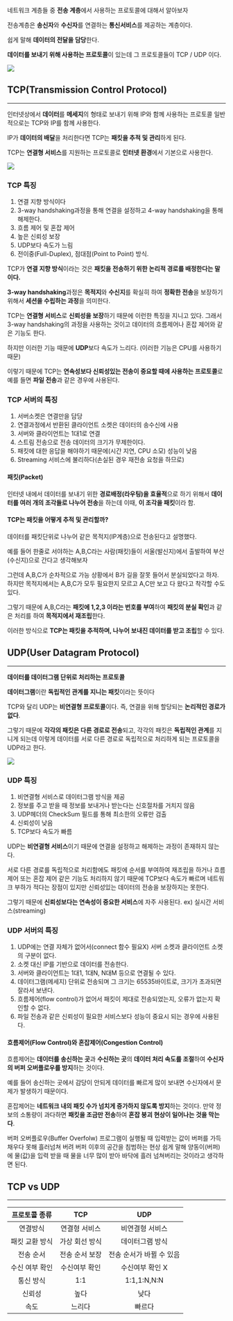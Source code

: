 
네트워크 계층들 중 **전송 계층**에서 사용하는 프로토콜에 대해서 알아보자

전송계층은 **송신자**와 **수신자**를 연결하는 **통신서비스**를 제공하는 계층이다.

쉽게 말해 **데이터의 전달을 담당**한다.

**데이터를 보내기 위해 사용하는 프로토콜**이 있는데 그 프로토콜들이 TCP / UDP 이다.

![](https://velog.velcdn.com/images/kimnow/post/5e571aa6-e2d2-4e15-8563-ed6e314ce2ee/image.png)


## TCP(Transmission Control Protocol)

---

인터넷상에서 **데이터**를 **메세지**의 형태로 보내기 위해 IP와 함께 사용하는 프로토콜
일반적으로는 TCP와 IP를 함께 사용한다.

IP가 **데이터의 배달**을 처리한다면 TCP는 **패킷을 추적 및 관리**하게 된다.

TCP는 **연결형 서비스**를 지원하는 프로토콜로 **인터넷 환경**에서 기본으로 사용한다.

![](https://velog.velcdn.com/images/kimnow/post/10d1139a-632e-4651-8973-7304b0a7316c/image.png)


### TCP 특징
1. 연결 지향 방식이다
2. 3-way handshaking과정을 통해 연결을 설정하고 4-way handshaking을 통해 해제한다.
3. 흐름 제어 및 혼잡 제어
4. 높은 신뢰성 보장
5. UDP보다 속도가 느림
6. 전이중(Full-Duplex), 점대점(Point to Point) 방식.

TCP가 **연결 지향 방식**이라는 것은 **패킷을 전송하기 위한 논리적 경로를 배정한다는 말이다.**

**3-way handshaking**과정은 **목적지**와 **수신지**를 확실히 하여 **정확한 전송**을 보장하기 위해서 **세션을 수립하는 과정**을 의미한다.

TCP는 **연결형 서비스**로 **신뢰성을 보장**하기 때문에 이런한 특징을 지니고 있다.
그래서 3-way handshaking의 과정을 사용하는 것이고 데이터의 흐름제어나 혼잡 제어와 같은
기능도 한다.

하지만 이러한 기능 때문에 **UDP**보다 속도가 느리다. (이러한 기능은 CPU를 사용하기 때문)

이렇기 때문에 TCP는 **연속성보다 신뢰성있는 전송이 중요할 때에 사용하는 프로토콜**로
예를 들면 **파일 전송**과 같은 경우에 사용된다.

### TCP 서버의 특징
1. 서버소켓은 연결만을 담당
2. 연결과정에서 반환된 클라이언트 소켓은 데이터의 송수신에 사용
3. 서버와 클라이언트는 1대1로 연결
4. 스트림 전송으로 전송 데이터의 크기가 무제한이다.
5. 패킷에 대한 응답을 해야하기 때문에(시간 지연, CPU 소모) 성능이 낮음
6. Streaming 서비스에 불리하다(손실된 경우 재전송 요청을 하므로)

#### 패킷(Packet)
인터넷 내에서 데이터를 보내기 위한 **경로배정(라우팅)을 효율적**으로 하기 위해서
**데이터를 여러 개의 조각들로 나누어 전송**을 하는데 이때, **이 조각을 패킷**이라 함.

#### TCP는 패킷을 어떻게 추적 및 관리할까?
데이터를 패킷단위로 나누어 같은 목적지(IP계층)으로 전송된다고 설명했다.

예를 들어 한줄로 서야하는 A,B,C라는 사람(패킷)들이 서울(발신지)에서 출발하여 부산(수신지)으로 간다고 생각해보자

그런데 A,B,C가 순차적으로 가능 상황에서 B가 길을 잘못 들어서 분실되었다고 하자.
하지만 목적지에서는 A,B,C가 모두 필요한지 모르고 A,C만 보고 다 왔다고 착각할 수도 있다.

그렇기 때문에 A,B,C라는 **패킷에 1,2,3 이라는 번호를 부여**하여 **패킷의 분실 확인**과 같은 처리를 하여 **목적지에서 재조립**한다.

이러한 방식으로 **TCP는 패킷을 추적하며, 나누어 보내진 데이터를 받고 조립**할 수 있다.


## UDP(User Datagram Protocol)

---
**데이터를 데이터그램 단위로 처리하는 프로토콜**

**데이터그램**이란 **독립적인 관계를 지니는 패킷**이라는 뜻이다

TCP와 달리 UDP는 **비연결형 프로토콜**이다. 즉, 연결을 위해 할당되는 **논리적인 경로가 없다**.

그렇기 때문에 **각각의 패킷은 다른 경로로 전송**되고, 각각의 패킷은 **독립적인 관계**를 지니게 되는데 이렇게 데이터를 서로 다른 경로로 독립적으로 처리하게 되는 프로토콜을 UDP라고 한다.

![](https://velog.velcdn.com/images/kimnow/post/97066e39-187a-4ef2-948b-415477b4c699/image.png)

### UDP 특징
1. 비연결형 서비스로 데이터그램 방식을 제공
2. 정보를 주고 받을 때 정보를 보내거나 받는다는 신호절차를 거치지 않음
3. UDP헤더의 CheckSum 필드를 통해 최소한의 오류만 검출
4. 신뢰성이 낮음
5. TCP보다 속도가 빠름

UDP는 **비연결형 서비스**이기 때문에 연결을 설정하고 해제하는 과정이 존재하지 않는다.

서로 다른 경로를 독립적으로 처리함에도 패킷에 순서를
부여하여 재조립을 하거나 흐름 제어 또는 혼잡 제어 같은 기능도 처리하지 않기 때문에 TCP보다 속도가 빠르며 네트워크 부하가 적다는 장점이 있지만 신뢰성있는 데이터의 전송을 보장하지는 못한다.

그렇기 때문에 **신뢰성보다는 연속성이 중요한 서비스**에 자주 사용된다. ex) 실시간 서비스(streaming)

### UDP 서버의 특징
1. UDP에는 연결 자체가 없어서(connect 함수 필요X) 서버 소켓과 클라이언트 소켓의 구분이 없다.
2. 소켓 대신 IP를 기반으로 데이터를 전송한다.
3. 서버와 클라이언트는 1대1, 1대N, N대M 등으로 연결될 수 있다.
4. 데이터그램(메세지) 단위로 전송되며 그 크기는 65535바이트로, 크기가 초과되면 잘라서 보낸다.
5. 흐름제어(flow control)가 없어서 패킷이 제대로 전송되었는지, 오류가 없는지 확인할 수 없다.
6. 파일 전송과 같은 신뢰성이 필요한 서비스보다 성능이 중요시 되는 경우에 사용된다.

#### 흐름제어(Flow Control)와 혼잡제어(Congestion Control)

흐름제어는 **데이터를 송신하는 곳**과 **수신하는 곳**의 **데이터 처리 속도를 조절**하여 **수신자의 버퍼 오버플로우를 방지**하는 것이다.

예를 들어 송신하는 곳에서 감당이 안되게 데이터를 빠르게 많이 보내면
수신자에서 문제가 발생하기 때문이다.

혼잡제어는 **네트워크 내의 패킷 수가 넘치게 증가하지 않도록 방지**하는 것이다.
만약 정보의 소통량이 과다하면 **패킷을 조금만 전송**하여 **혼잡 붕괴 현상이 일어나는 것을 막는다**.

>
버퍼 오버플로우(Buffer Overfolw)
프로그램이 실행될 때 입력받는 값이 버퍼를 가득 채우다 못해 흘러넘쳐 버려 버퍼 이후의 공간을 침범하는 현상
쉽게 말해 양동이(버퍼)에 물(값)을 입력 받을 때 물을 너무 많이 받아 바닥에 흘러 넘쳐버리는 것이라고 생각하면 된다.


## TCP vs UDP

---

|프로토콜 종류|TCP|UDP|
|:---:|:---:|:---:|
|연결방식|연결형 서비스|비연결형 서비스|
|패킷 교환 방식|가상 회선 방식|데이터그램 방식|
|전송 순서|전송 순서 보장|전송 순서가 바뀔 수 있음|
|수신 여부 확인|수신여부 확인|수신여부 확인 X|
|통신 방식|1:1|1:1,1:N,N:N|
|신뢰성|높다|낮다|
|속도|느리다|빠르다|